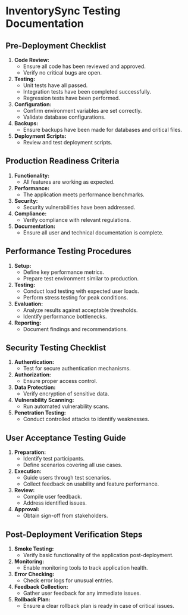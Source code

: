 # InventorySync Testing Documentation

## Pre-Deployment Checklist
1. **Code Review:**
   - Ensure all code has been reviewed and approved.
   - Verify no critical bugs are open.
2. **Testing:**
   - Unit tests have all passed.
   - Integration tests have been completed successfully.
   - Regression tests have been performed.
3. **Configuration:**
   - Confirm environment variables are set correctly.
   - Validate database configurations.
4. **Backups:**
   - Ensure backups have been made for databases and critical files.
5. **Deployment Scripts:**
   - Review and test deployment scripts.

## Production Readiness Criteria
1. **Functionality:**
   - All features are working as expected.
2. **Performance:**
   - The application meets performance benchmarks.
3. **Security:**
   - Security vulnerabilities have been addressed.
4. **Compliance:**
   - Verify compliance with relevant regulations.
5. **Documentation:**
   - Ensure all user and technical documentation is complete.

## Performance Testing Procedures
1. **Setup:**
   - Define key performance metrics.
   - Prepare test environment similar to production.
2. **Testing:**
   - Conduct load testing with expected user loads.
   - Perform stress testing for peak conditions.
3. **Evaluation:**
   - Analyze results against acceptable thresholds.
   - Identify performance bottlenecks.
4. **Reporting:**
   - Document findings and recommendations.

## Security Testing Checklist
1. **Authentication:**
   - Test for secure authentication mechanisms.
2. **Authorization:**
   - Ensure proper access control.
3. **Data Protection:**
   - Verify encryption of sensitive data.
4. **Vulnerability Scanning:**
   - Run automated vulnerability scans.
5. **Penetration Testing:**
   - Conduct controlled attacks to identify weaknesses.

## User Acceptance Testing Guide
1. **Preparation:**
   - Identify test participants.
   - Define scenarios covering all use cases.
2. **Execution:**
   - Guide users through test scenarios.
   - Collect feedback on usability and feature performance.
3. **Review:**
   - Compile user feedback.
   - Address identified issues.
4. **Approval:**
   - Obtain sign-off from stakeholders.

## Post-Deployment Verification Steps
1. **Smoke Testing:**
   - Verify basic functionality of the application post-deployment.
2. **Monitoring:**
   - Enable monitoring tools to track application health.
3. **Error Checking:**
   - Check error logs for unusual entries.
4. **Feedback Collection:**
   - Gather user feedback for any immediate issues.
5. **Rollback Plan:**
   - Ensure a clear rollback plan is ready in case of critical issues.

